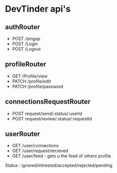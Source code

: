 # DevTinder api's

## authRouter
- POST /singup
- POST /Login
- POST /Logout

## profileRouter
- GET /Profile/view
- PATCH /profile/edit
- PATCH /profile/password

## connectionsRequestRouter
- POST request/send/:status/:userId
- POST request/review/:status/:requestId

## userRouter
- GET /user/connections
- GET /user/request/recieved
- GET /user/feed - gets u the feed of others profile

Status : ignored/intrested/accepted/rejected/pending
